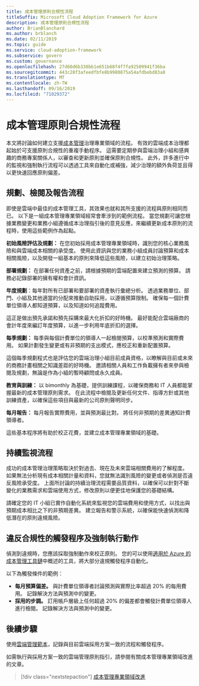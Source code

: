 ```yaml
---
title: 成本管理原則合規性流程
titleSuffix: Microsoft Cloud Adoption Framework for Azure
description: 成本管理原則合規性流程
author: BrianBlanchard
ms.author: brblanch
ms.date: 02/11/2019
ms.topic: guide
ms.service: cloud-adoption-framework
ms.subservice: govern
ms.custom: governance
ms.openlocfilehash: 27d60d6b330bb1e651b68f4f7fa92509941f36ba
ms.sourcegitcommit: 443c28f3afeedfbfe8b9980875a54afdbebd83a8
ms.translationtype: MT
ms.contentlocale: zh-TW
ms.lasthandoff: 09/16/2019
ms.locfileid: "71029372"
---
```

# <a name="cost-management-policy-compliance-processes"></a>成本管理原則合規性流程

本文將討論如何建立支援[成本管理](./index.md)治理專業領域的流程。 有效的雲端成本治理都起始於可支援原則合規性的重複手動程序。 這需要定期參與雲端治理小組和感興趣的商務專案關係人，以審查和更新原則並確保原則合規性。 此外，許多進行中的監視和強制執行流程可以透過工具來自動化或補強，減少治理的額外負荷並且得以更快速回應原則偏差。

## <a name="planning-review-and-reporting-processes"></a>規劃、檢閱及報告流程

即使是雲端中最佳的成本管理工具，其效果也就和其所支援的流程與原則相同而已。 以下是一組成本管理專業領域經常會牽涉到的範例流程。 當您規劃可讓您根據業務變更和業務小組遵循成本治理指引後的意見反應，來繼續更新成本原則的流程時，使用這些範例作為起點。

**初始風險評估及規劃：** 在您初始採用成本管理專業領域時，識別您的核心業務風險和與雲端成本相關的承受度。 使用此資訊與您的業務小組成員討論預算和成本相關風險，以及開發一組基本的原則來降低這些風險，以建立初始治理策略。

**部署規劃：** 在部署任何資產之前，請根據預期的雲端配置來建立預測的預算。 請務必記錄部署的擁有權和會計資訊。

**年度規劃**：每年對所有已部署和要部署的資產執行彙總分析。 透過業務單位、部門、小組及其他適當的分配來推動自助採用，以遵循預算限制。 確保每一個計費單位領導人都知道預算，以及知道如何追蹤費用。

這正是做出預先承諾和預先採購來最大化折扣的好時機。 最好能配合雲端廠商的會計年度來編訂年度預算，以進一步利用年底折扣的選擇。

**每季規劃：** 每季與每個計費單位的領導人一起檢閱預算，以校準預測和實際費用。 如果計劃發生變更或有非預期的支出模式，應校正和重新配置預算。

這個每季規劃程式也是評估您的雲端治理小組目前成員資格，以瞭解與目前或未來的商務計畫相關之知識差距的好時機。 邀請相關人員和工作負載擁有者來參與檢閱及規劃，無論是作為小組的暫時顧問或永久成員。

**教育與訓練：** 以 bimonthly 為基礎，提供訓練課程，以確保商務和 IT 人員都能掌握最新的成本管理原則需求。 在此流程中檢閱及更新任何文件、指導方針或其他訓練資產，以確保這些項目與最新的公司原則聲明同步。

**每月報告：** 每月報告實際費用，並與預測最比對。 將任何非預期的差異通知計費領導者。

這些基本程序將有助於校正花費，並建立成本管理專業領域的基礎。

## <a name="ongoing-monitoring-processes"></a>持續監視流程

成功的成本管理治理策略取決於對過去、現在及未來雲端相關費用的了解程度。 如果無法分析現有成本相關計量和資料，您就無法識別風險的變更或者偵測是否違反風險承受度。 上面所討論的持續治理流程需要品質資料，以確保可以針對不斷變化的業務需求和雲端使用方式，修改原則以便更佳地保護您的基礎結構。

請確定您的 IT 小組已實作自動化系統來監視您的雲端費用和使用方式，以找出與預期成本相比之下的非預期差異。 建立報告和警示系統，以確保能快速偵測和降低潛在的原則違規風險。

## <a name="compliance-violation-triggers-and-enforcement-actions"></a>違反合規性的觸發程序及強制執行動作

偵測到違規時，您應該採取強制動作來校正原則。 您的可以使用[適用於 Azure 的成本管理工具鏈](./toolchain.md)中概述的工具，將大部分違規觸發程序自動化。

以下為觸發條件的範例：

- **每月預算偏差。** 與計費單位領導者討論預測與實際比率超過 20% 的每用費用。 記錄解決方法與預測中的變更。
- **採用的步調。** 訂用帳戶層級上任何超過 20% 的偏差都會觸發計費單位領導人進行檢閱。 記錄解決方法與預測中的變更。

## <a name="next-steps"></a>後續步驟

使用[雲端管理範本](./template.md)，記錄與目前雲端採用方案一致的流程和觸發程序。

如需執行與採用方案一致的雲端管理原則指引，請參閱有關成本管理專業領域改進的文章。

> [!div class="nextstepaction"]
> [成本管理專業領域改進](./discipline-improvement.md)
